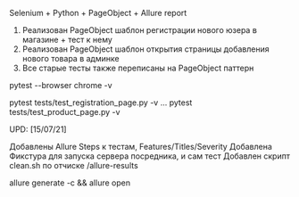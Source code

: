 Selenium + Python + PageObject + Allure report

1) Реализован PageObject шаблон регистрации нового юзера в магазине + тест к нему
2) Реализован PageObject шаблон открытия страницы добавления нового товара в админке
3) Все старые тесты также переписаны на PageObject паттерн

pytest --browser chrome -v 

pytest tests/test_registration_page.py -v
...
pytest tests/test_product_page.py -v

UPD: [15/07/21]

Добавлены Allure Steps к тестам, Features/Titles/Severity
Добавлена Фикстура для запуска сервера посредника, и сам тест
Добавлен скрипт clean.sh по отчиске /allure-results

allure generate -c && allure open
